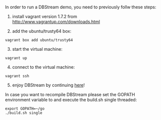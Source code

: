 In order to run a DBStream demo, you need to previously follw these steps: 

1) install vagrant version 1.7.2 from http://www.vagrantup.com/downloads.html

2) add the ubuntu/trusty64 box:
```
vagrant box add ubuntu/trusty64
```

3) start the virtual machine:
```
vagrant up
```

4) connect to the virtual machine:
```
vagrant ssh
```

5) enjoy DBStream by continuing [here](https://github.com/arbaer/dbstream#starting-dbstream)!

In case you want to recompile DBStream please set the GOPATH environment variable to and execute the build.sh single threaded:

```
export GOPATH=~/go
./build.sh single
```
